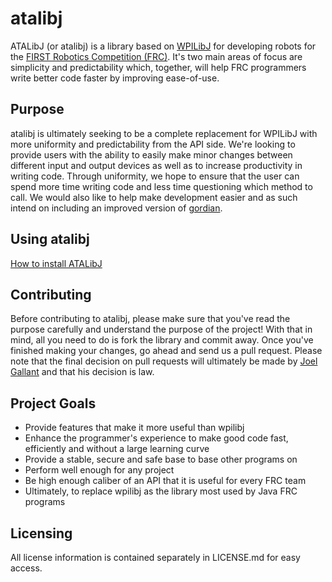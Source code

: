 # atalibj #

ATALibJ (or atalibj) is a library based on [WPILibJ](http://firstforge.wpi.edu/sf/projects/wpilib) for developing robots for the [FIRST Robotics Competition (FRC)](http://www.usfirst.org/). It's two main areas of focus are simplicity and predictability which, together, will help FRC programmers write better code faster by improving ease-of-use.

## Purpose ##

atalibj is ultimately seeking to be a complete replacement for WPILibJ with more uniformity and predictability from the API side. We're looking to provide users with the ability to easily make minor changes between different input and output devices as well as to increase productivity in writing code. Through uniformity, we hope to ensure that the user can spend more time writing code and less time questioning which method to call. We would also like to help make development easier and as such intend on including an improved version of [gordian](https://github.com/Team4334/gordian).

## Using atalibj ##

[How to install ATALibJ](https://github.com/Summer-of-FIRST/atalibj/wiki/Home#installing-atalibj)

## Contributing ##

Before contributing to atalibj, please make sure that you've read the purpose carefully and understand the purpose of the project! With that in mind, all you need to do is fork the library and commit away. Once you've finished making your changes, go ahead and send us a pull request. Please note that the final decision on pull requests will ultimately be made by [Joel Gallant](https://github.com/joelg236) and that his decision is law.

## Project Goals ##

* Provide features that make it more useful than wpilibj
* Enhance the programmer's experience to make good code fast, efficiently and without a large learning curve
* Provide a stable, secure and safe base to base other programs on
* Perform well enough for any project
* Be high enough caliber of an API that it is useful for every FRC team
* Ultimately, to replace wpilibj as the library most used by Java FRC programs

## Licensing ##

All license information is contained separately in LICENSE.md for easy access.
